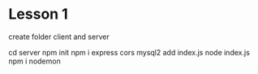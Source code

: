 # Lesson 1

create folder client and server

cd server
npm init
npm i express cors mysql2
add index.js
node index.js
npm i nodemon
